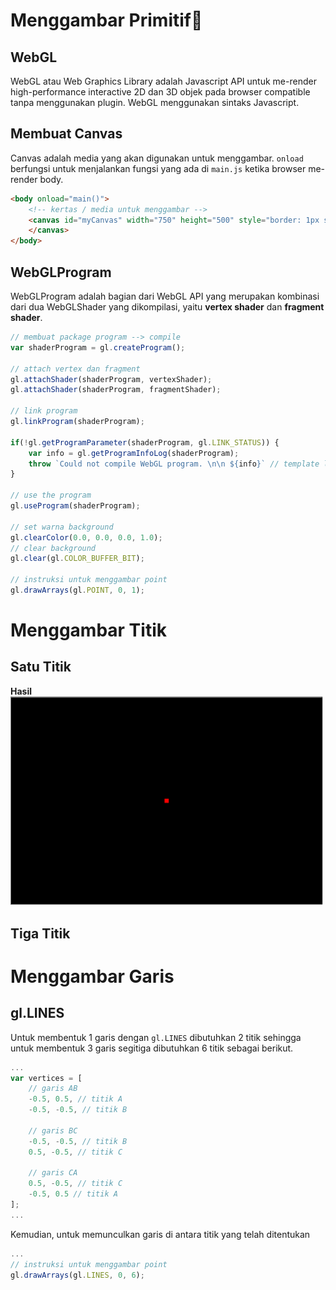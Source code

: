 # Menggambar Primitif:art:
## WebGL
WebGL atau Web Graphics Library adalah Javascript API untuk me-render high-performance interactive 2D dan 3D objek pada browser compatible tanpa menggunakan plugin. WebGL menggunakan sintaks Javascript.

## Membuat Canvas
Canvas adalah media yang akan digunakan untuk menggambar. ``onload`` berfungsi untuk menjalankan fungsi yang ada di ``main.js`` ketika browser me-render body.
```html
<body onload="main()">
    <!-- kertas / media untuk menggambar -->
    <canvas id="myCanvas" width="750" height="500" style="border: 1px solid black;">
    </canvas>
</body>
```

## WebGLProgram
WebGLProgram adalah bagian dari WebGL API yang merupakan kombinasi dari dua WebGLShader yang dikompilasi, yaitu **vertex shader** dan **fragment shader**.
```javascript
// membuat package program --> compile
var shaderProgram = gl.createProgram();

// attach vertex dan fragment
gl.attachShader(shaderProgram, vertexShader);
gl.attachShader(shaderProgram, fragmentShader);

// link program
gl.linkProgram(shaderProgram);

if(!gl.getProgramParameter(shaderProgram, gl.LINK_STATUS)) {
    var info = gl.getProgramInfoLog(shaderProgram);
    throw `Could not compile WebGL program. \n\n ${info}` // template literals
}

// use the program
gl.useProgram(shaderProgram);

// set warna background
gl.clearColor(0.0, 0.0, 0.0, 1.0);
// clear background
gl.clear(gl.COLOR_BUFFER_BIT);

// instruksi untuk menggambar point
gl.drawArrays(gl.POINT, 0, 1);
```

# Menggambar Titik
## Satu Titik


**Hasil**
<img src="https://github.com/cg2021b/menggambar-primitif-yoursemicolon/blob/main/img/gambar-titik.PNG" width="500">

## Tiga Titik 

# Menggambar Garis 
## gl.LINES
Untuk membentuk 1 garis dengan ``gl.LINES`` dibutuhkan 2 titik sehingga untuk membentuk 3 garis segitiga dibutuhkan 6 titik sebagai berikut.
```javascript
...
var vertices = [
    // garis AB
    -0.5, 0.5, // titik A
    -0.5, -0.5, // titik B

    // garis BC
    -0.5, -0.5, // titik B
    0.5, -0.5, // titik C

    // garis CA
    0.5, -0.5, // titik C
    -0.5, 0.5 // titik A
];
...
```
Kemudian, untuk memunculkan garis di antara titik yang telah ditentukan
```javascript
...
// instruksi untuk menggambar point
gl.drawArrays(gl.LINES, 0, 6);
 ```
